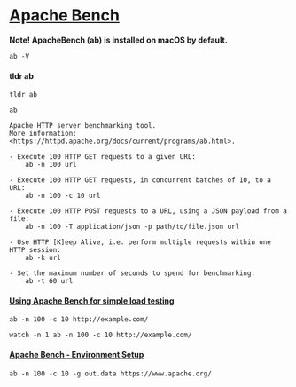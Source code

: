 # [Apache Bench](https://httpd.apache.org/docs/2.4/programs/ab.html)

**Note! ApacheBench (ab) is installed on macOS by default.**


```shell
ab -V
```

#### tldr ab

```shell
tldr ab

ab

Apache HTTP server benchmarking tool.
More information: <https://httpd.apache.org/docs/current/programs/ab.html>.

- Execute 100 HTTP GET requests to a given URL:
    ab -n 100 url

- Execute 100 HTTP GET requests, in concurrent batches of 10, to a URL:
    ab -n 100 -c 10 url

- Execute 100 HTTP POST requests to a URL, using a JSON payload from a file:
    ab -n 100 -T application/json -p path/to/file.json url

- Use HTTP [K]eep Alive, i.e. perform multiple requests within one HTTP session:
    ab -k url

- Set the maximum number of seconds to spend for benchmarking:
    ab -t 60 url
```


#### [Using Apache Bench for simple load testing](https://vyspiansky.github.io/2019/12/02/apache-bench-for-load-testing/)


```shell
ab -n 100 -c 10 http://example.com/
```


```shell
watch -n 1 ab -n 100 -c 10 http://example.com/
```

#### [Apache Bench - Environment Setup](https://www.tutorialspoint.com/apache_bench/apache_bench_environment_setup.htm)

```shell
ab -n 100 -c 10 -g out.data https://www.apache.org/
```
